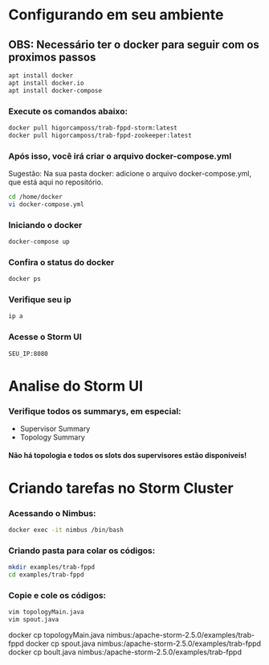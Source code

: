 # Configurando em seu ambiente

## OBS: Necessário ter o docker para seguir com os proximos passos
```bash
apt install docker
apt install docker.io
apt install docker-compose
```

### Execute os comandos abaixo: 

```bash
docker pull higorcamposs/trab-fppd-storm:latest
docker pull higorcamposs/trab-fppd-zookeeper:latest
```
### Após isso, você irá criar o arquivo docker-compose.yml
Sugestão: Na sua pasta docker: adicione o arquivo docker-compose.yml, que está aqui no repositório. 
```bash
cd /home/docker
vi docker-compose.yml
```

### Iniciando o docker
```bash
docker-compose up
```

### Confira o status do docker
```bash
docker ps
```

### Verifique seu ip
```bash
ip a
```

### Acesse o Storm UI
```bash
SEU_IP:8080
```

# Analise do Storm UI

### Verifique todos os summarys, em especial: 
- Supervisor Summary
- Topology Summary

#### Não há topologia e todos os slots dos supervisores estão disponiveis!

# Criando tarefas no Storm Cluster

### Acessando o Nimbus:
```bash
docker exec -it nimbus /bin/bash
```

### Criando pasta para colar os códigos:
```bash
mkdir examples/trab-fppd
cd examples/trab-fppd
```

### Copie e cole os códigos:
```bash
vim topologyMain.java
vim spout.java
```


docker cp topologyMain.java nimbus:/apache-storm-2.5.0/examples/trab-fppd
docker cp spout.java nimbus:/apache-storm-2.5.0/examples/trab-fppd
docker cp boult.java nimbus:/apache-storm-2.5.0/examples/trab-fppd



